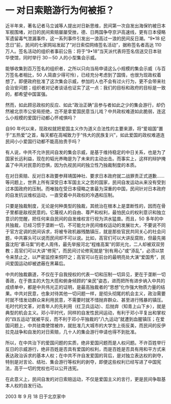 # 一 对日索赔游行为何被拒？

近半年来，著名记者马立诚等人提出对日新思维，民间第一次自发出海保钓被日本军舰围堵，对日的民间索赔屡屡受挫，德、日两国争夺京沪高速线，更有日本侵略军遗留毒气泄漏事件，这一系列事件引发出一浪高过一浪的民间反日潮。“9•18 纪念日”前，民间的七家网站发起了“对日索偿网络签名活动”，据称签名者高达 110 万人。签名活动的组织者事前公告：将于“9•18”当天派代表将签名信送交日本驻华使馆，同时举行 30－50 人的小型集会示威。

能够收集到百万签名的组织者，之所以只向当局申请这么小规模的集会示威（与百万签名者相比，50 人简直少得可怜），已经充分考虑到了国情，也很为现政权着想了。即便政府批准了这次集会示威，参加的人也不会有过火行为，更不会带来社会治安问题；组织者对记者谈话也证实了这一点：我们的目标和政府的目标是一致的，都希望中国富强。

然而，如此顾忌政权的反应、如此“政治正确”且参与者如此之少的集会游行，却仍然被北京市公安局拒绝，岂不是拿爱国民意当儿戏？中共政权难道如此脆弱，连这么小规模的爱国行动都心怀戒惧吗？

自90 年代以来，现政权就把爱国主义作为道义合法性的主要来源，将“爱祖国”置于“五热爱”之首，每天都在高喊致力于“伟大的民族复兴”，如此爱国的政权难道连民间小小爱国行动都不能高抬贵手吗？

有人说，中共不允许民间自发的集会示威，是基于维持稳定的中日关系，也是为了国家长远利益，现在的韬光养晦是为了未来的主动出击。而事实上，这样的辩护掩盖了中共对民意的恐惧，因为仇视民间的独立性乃独裁制度的本质。

在对日索赔、反对日本政要参拜靖国神社、要求日本政府就二战罪责正式道歉……等问题上，世界上所有深受日本军国主义之苦的国家，民间自发运动从来没有受到过本国政府的压制。而唯独在受日本侵略之害最为深重的中国，民间针对日本政府的自发抗议维权运动，一直受着中共政权的冷遇和压制。

只要是独裁制度，无论是何种类型的独裁，其统治在根本上是垄断性的，因而在骨子里都是敌视民意的。它蔑视人的自由、尊严和权利，最怕民众的权利意识和独立意识的觉醒，把任何来自民间的自发维权言行视为洪水猛兽。而且，50 多年的中共独裁，已经习惯于垄断一切，不可能允许民间维权运动的发展壮大，不要说不同于官方定调的民间诉求，将被专政机器残酷镇压，就是那些官民共同关心的社会问题，中共寡头可以说而民间却不可以说。比如，高官们可以大讲反腐败，但最先揭露沈阳“慕马案”的老人周伟，最先举报河北“程维高案”的郭光允，二人却被双双劳教；高官们可以大讲“修宪”，而民间讨论修宪就是“别有用心”或“添乱”，必须以禁令来禁止之，以严密监控来恫吓之；高官可以在前台的最明亮处大演“爱国秀”，民间爱国运动却被遮蔽在黑幕后。

中共的独裁霸道，不仅在于自我授权的代表一切和压制一切异见，更在于垄断一切善政，在于救主的大包大揽和俯身倾顾的“亲民”姿态，进而把所有进步纳入中共的成绩单中，都是中共伟光正的证明，是最高独裁者的“思想”化作强大物质力量的结果。中共对民意，也象对待其他一切问题一样，是彻头彻尾的机会主义，政治需要时就不惜发动群众来利用民意，不需要时就不惜抛弃群众、甚至进行残暴的镇压。毛时代的文革，对青年人的先利用（红卫兵运动）、后抛弃（知青上山下乡），就是典型的机会主义。邓小平时代，同样的自发性民间运动，有利于邓小平复出和掌权的“四五运动”就被平反，而不利于邓小平独裁的“八九运动”就遭到血腥镇压；在爱国问题上，中共驻南使馆被炸，就批准几大城市的大学生上街反美，而民间的反伊拉克战争和自发的对日索赔，几十人的集会游行申请也得不到批准。

所以，在中共治下的爱国问题的实质，绝非爱国问题而是人权问题。不许百姓举行反日的示威游行，绝非百姓是否具有爱国的权利，而是百姓是否具有用和平方式来表达政治诉求的基本人权；在中共不许自发爱国的背后，是对独立表达权的剥夺，特别是对言论、结社、集会游行等权利的剥夺，即便这些权利已经写进了中国宪法，高于一切的党权也可以公开违宪。

在此意义上，民间自发的对日索赔运动，不仅是爱国主义的言行，更是民间争取基本人权的自发行动。

2003 年 9 月 18 日于北京家中
